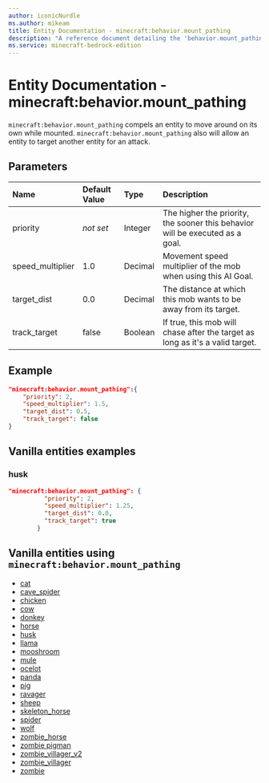 ```yaml
---
author: iconicNurdle
ms.author: mikeam
title: Entity Documentation - minecraft:behavior.mount_pathing
description: "A reference document detailing the 'behavior.mount_pathing' entity goal"
ms.service: minecraft-bedrock-edition
---
```


# Entity Documentation - minecraft:behavior.mount_pathing

`minecraft:behavior.mount_pathing` compels an entity to move around on its own while mounted. `minecraft:behavior.mount_pathing` also will allow an entity to target another entity for an attack.

## Parameters

|Name |Default Value  |Type  |Description  |
|:----------|:----------|:----------|:----------|
|priority|*not set*|Integer|The higher the priority, the sooner this behavior will be executed as a goal.|
|speed_multiplier| 1.0| Decimal| Movement speed multiplier of the mob when using this AI Goal. |
|target_dist| 0.0| Decimal| The distance at which this mob wants to be away from its target. |
|track_target| false| Boolean| If true, this mob will chase after the target as long as it's a valid target. |

## Example

```json
"minecraft:behavior.mount_pathing":{
    "priority": 2,
    "speed_multiplier": 1.5,
    "target_dist": 0.5,
    "track_target": false
}
```

## Vanilla entities examples

### husk

```json
"minecraft:behavior.mount_pathing": {
          "priority": 2,
          "speed_multiplier": 1.25,
          "target_dist": 0.0,
          "track_target": true
        }
```

## Vanilla entities using `minecraft:behavior.mount_pathing`

- [cat](../../../../Source/VanillaBehaviorPack_Snippets/entities/cat.md)
- [cave_spider](../../../../Source/VanillaBehaviorPack_Snippets/entities/cave_spider.md)
- [chicken](../../../../Source/VanillaBehaviorPack_Snippets/entities/chicken.md)
- [cow](../../../../Source/VanillaBehaviorPack_Snippets/entities/cow.md)
- [donkey](../../../../Source/VanillaBehaviorPack_Snippets/entities/donkey.md)
- [horse](../../../../Source/VanillaBehaviorPack_Snippets/entities/horse.md)
- [husk](../../../../Source/VanillaBehaviorPack_Snippets/entities/husk.md)
- [llama](../../../../Source/VanillaBehaviorPack_Snippets/entities/llama.md)
- [mooshroom](../../../../Source/VanillaBehaviorPack_Snippets/entities/mooshroom.md)
- [mule](../../../../Source/VanillaBehaviorPack_Snippets/entities/mule.md)
- [ocelot](../../../../Source/VanillaBehaviorPack_Snippets/entities/ocelot.md)
- [panda](../../../../Source/VanillaBehaviorPack_Snippets/entities/panda.md)
- [pig](../../../../Source/VanillaBehaviorPack_Snippets/entities/pig.md)
- [ravager](../../../../Source/VanillaBehaviorPack_Snippets/entities/ravager.md)
- [sheep](../../../../Source/VanillaBehaviorPack_Snippets/entities/sheep.md)
- [skeleton_horse](../../../../Source/VanillaBehaviorPack_Snippets/entities/skeleton_horse.md)
- [spider](../../../../Source/VanillaBehaviorPack_Snippets/entities/spider.md)
- [wolf](../../../../Source/VanillaBehaviorPack_Snippets/entities/wolf.md)
- [zombie_horse](../../../../Source/VanillaBehaviorPack_Snippets/entities/zombie_horse.md)
- [zombie pigman](../../../../Source/VanillaBehaviorPack_Snippets/entities/zombie_pigman.md)
- [zombie_villager_v2](../../../../Source/VanillaBehaviorPack_Snippets/entities/zombie_villager_v2.md)
- [zombie_villager](../../../../Source/VanillaBehaviorPack_Snippets/entities/zombie_villager.md)
- [zombie](../../../../Source/VanillaBehaviorPack_Snippets/entities/zombie.md)
